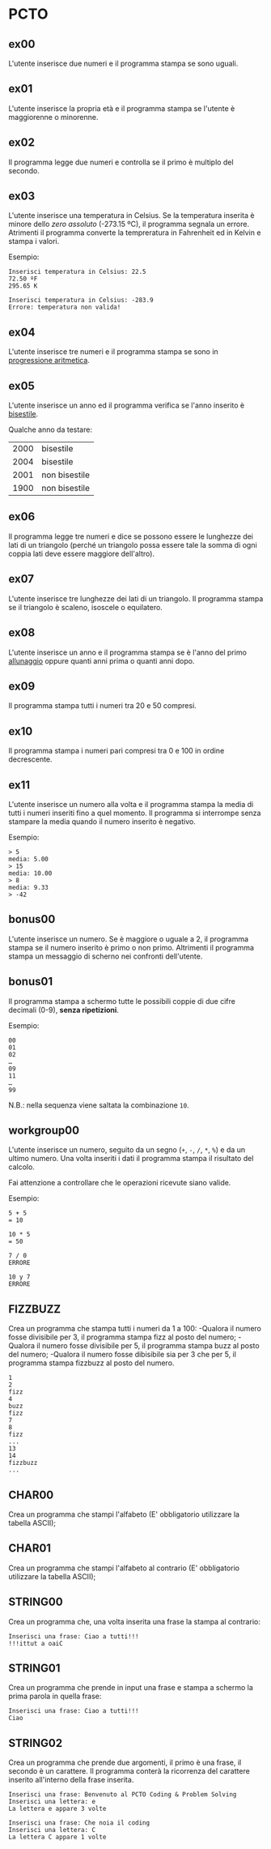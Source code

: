 # PCTO

## ex00

L'utente inserisce due numeri e il programma stampa se sono uguali.

## ex01

L'utente inserisce la propria età e il programma stampa se l'utente è maggiorenne o minorenne.

## ex02

Il programma legge due numeri e controlla se il primo è multiplo del secondo.

## ex03

L'utente inserisce una temperatura in Celsius. Se la temperatura inserita è minore dello _zero assoluto_ (-273.15 ºC), il programma segnala un errore. Atrimenti il programma converte la tempreratura in Fahrenheit ed in Kelvin e stampa i valori.

Esempio:

```
Inserisci temperatura in Celsius: 22.5
72.50 ºF
295.65 K
```

```
Inserisci temperatura in Celsius: -283.9
Errore: temperatura non valida!
```

## ex04

L'utente inserisce tre numeri e il programma stampa se sono in [progressione aritmetica](https://www.google.com/search?q=progressione+aritmetica).

## ex05

L'utente inserisce un anno ed il programma verifica se l'anno inserito è [bisestile](https://www.google.com/search?q=anno+bisestile).

Qualche anno da testare:

|      |               |
| :--: | ------------- |
| 2000 | bisestile     |
| 2004 | bisestile     |
| 2001 | non bisestile |
| 1900 | non bisestile |

## ex06

Il programma legge tre numeri e dice se possono essere le lunghezze dei lati di un triangolo (perché un triangolo possa essere tale la somma di ogni coppia lati deve essere maggiore dell'altro).

## ex07

L'utente inserisce tre lunghezze dei lati di un triangolo. Il programma stampa se il triangolo è scaleno, isoscele o equilatero.

## ex08

L'utente inserisce un anno e il programma stampa se è l'anno del primo [allunaggio](https://www.google.com/search?q=allunaggio) oppure quanti anni prima o quanti anni dopo.

## ex09

Il programma stampa tutti i numeri tra 20 e 50 compresi.

## ex10

Il programma stampa i numeri pari compresi tra 0 e 100 in ordine decrescente.

## ex11

L'utente inserisce un numero alla volta e il programma stampa la media di tutti i numeri inseriti fino a quel momento. Il programma si interrompe senza stampare la media quando il numero inserito è negativo.

Esempio:

```
> 5
media: 5.00
> 15
media: 10.00
> 8
media: 9.33
> -42
```

## bonus00

L'utente inserisce un numero. Se è maggiore o uguale a 2, il programma stampa se il numero inserito è primo o non primo. Altrimenti il programma stampa un messaggio di scherno nei confronti dell'utente.

## bonus01

Il programma stampa a schermo tutte le possibili coppie di due cifre decimali (0-9), **senza ripetizioni**.

Esempio:

```
00
01
02
…
09
11
…
99
```

N.B.: nella sequenza viene saltata la combinazione `10`.

## workgroup00

L'utente inserisce un numero, seguito da un segno (`+`, `-`, `/`, `*`, `%`) e da un ultimo numero. Una volta inseriti i dati il programma stampa il risultato del calcolo.

Fai attenzione a controllare che le operazioni ricevute siano valide.

Esempio:

```
5 + 5
= 10
```

```
10 * 5
= 50
```

```
7 / 0
ERRORE
```

```
10 y 7
ERRORE
```

## FIZZBUZZ

Crea un programma che stampa tutti i numeri da 1 a 100:
-Qualora il numero fosse divisibile per 3, il programma stampa fizz al posto del numero;
-Qualora il numero fosse divisibile per 5, il programma stampa buzz al posto del numero;
-Qualora il numero fosse dibisibile sia per 3 che per 5, il programma stampa fizzbuzz al posto del numero.
```
1
2
fizz
4
buzz
fizz
7
8
fizz
...
13
14
fizzbuzz
...
```


## CHAR00

Crea un programma che stampi l'alfabeto (E' obbligatorio utilizzare la tabella ASCII);

## CHAR01

Crea un programma che stampi l'alfabeto al contrario (E' obbligatorio utilizzare la tabella ASCII);

## STRING00

Crea un programma che, una volta inserita una frase la stampa al contrario:
```
Inserisci una frase: Ciao a tutti!!!
!!!ittut a oaiC
```

## STRING01

Crea un programma che prende in input una frase e stampa a schermo la prima parola in quella frase:
```
Inserisci una frase: Ciao a tutti!!!
Ciao
```

## STRING02

Crea un programma che prende due argomenti, il primo è una frase, il secondo è un carattere. Il programma conterà la ricorrenza del carattere inserito all'interno della frase inserita.

```
Inserisci una frase: Benvenuto al PCTO Coding & Problem Solving
Inserisci una lettera: e
La lettera e appare 3 volte
```
```
Inserisci una frase: Che noia il coding
Inserisci una lettera: C
La lettera C appare 1 volte
```
